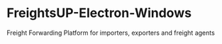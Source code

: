 # FreightsUP-Electron-Windows
Freight Forwarding Platform for importers, exporters and freight agents 
